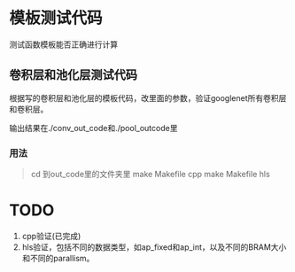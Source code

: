 # 模板测试代码
测试函数模板能否正确进行计算

## 卷积层和池化层测试代码
根据写的卷积层和池化层的模板代码，改里面的参数，验证googlenet所有卷积层和卷积层。

输出结果在./conv_out_code和./pool_outcode里

### 用法
> cd 到out_code里的文件夹里
> make Makefile cpp
> make Makefile hls

# TODO
1. cpp验证(已完成)
2. hls验证，包括不同的数据类型，如ap_fixed和ap_int，以及不同的BRAM大小和不同的parallism。